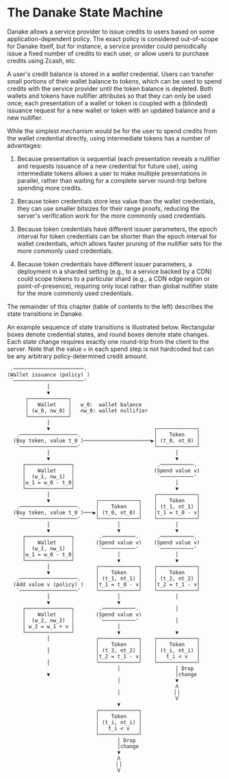 # The Danake State Machine

Danake allows a service provider to issue credits to users based on some
application-dependent policy.  The exact policy is considered
out-of-scope for Danake itself, but for instance, a service provider
could periodically issue a fixed number of credits to each user, or
allow users to purchase credits using Zcash, etc.  

A user's credit balance is stored in a *wallet* credential.  Users can
transfer small portions of their wallet balance to *tokens*, which can
be used to spend credits with the service provider until the token
balance is depleted.  Both wallets and tokens have nullifier attributes
so that they can only be used once; each presentation of a wallet or
token is coupled with a (blinded) issuance request for a new wallet or
token with an updated balance and a new nullifier.

While the simplest mechanism would be for the user to spend credits from
the wallet credential directly, using intermediate tokens has a number
of advantages:

1.  Because presentation is sequential (each presentation reveals a
nullifier and requests issuance of a new credential for future use),
using intermediate tokens allows a user to make multiple presentations
in parallel, rather than waiting for a complete server round-trip before
spending more credits.

2.  Because token credentials store less value than the wallet
credentials, they can use smaller bitsizes for their range proofs,
reducing the server's verification work for the more commonly used
credentials.

3.  Because token credentials have different issuer parameters, the
epoch interval for token credentials can be shorter than the epoch
interval for wallet credentials, which allows faster pruning of the
nullifier sets for the more commonly used credentials.

4.  Because token credentials have different issuer parameters, a
deployment in a sharded setting (e.g., to a service backed by a CDN)
could scope tokens to a particular shard (e.g., a CDN edge region or
point-of-presence), requiring only local rather than global nullifier
state for the more commonly used credentials.

The remainder of this chapter (table of contents to the left) describes
the state transitions in Danake.

An example sequence of state transitions is illustrated below.
Rectangular boxes denote credential states, and round boxes denote state
changes.  Each state change requires exactly one round-trip from the
client to the server.  Note that the value `v` in each spend step is not
hardcoded but can be any arbitrary policy-determined credit amount.

```ascii
 .───────────────────────.
(Wallet issuance (policy) )
 `───────────────────────'
             │
             ▼
      ┌─────────────┐
      │   Wallet    │   w_0:  wallet balance
      │ (w_0, nw_0) │   nw_0: wallet nullifier
      └─────────────┘
             │
             ▼                                  ┌─────────────┐
   .───────────────────.                        │    Token    │
  (Buy token, value t_0 )──────────────────────▶│ (t_0, nt_0) │
   `───────────────────'                        └─────────────┘
             │                                         │
             ▼                                         ▼
     ┌───────────────┐                           .───────────.
     │    Wallet     │                          (Spend value v)
     │  (w_1, nw_1)  │                           `───────────'
     │w_1 = w_0 - t_0│                                 │
     └───────────────┘                                 ▼
             │                                  ┌─────────────┐
             ▼               ┌─────────────┐    │    Token    │
   .───────────────────.     │    Token    │    │ (t_1, nt_1) │
  (Buy token, value t_0 )───▶│ (t_0, nt_0) │    │t_1 = t_0 - v│
   `───────────────────'     └─────────────┘    └─────────────┘
             │                      │                  │
             ▼                      ▼                  ▼
     ┌───────────────┐        .───────────.      .───────────.
     │    Wallet     │       (Spend value v)    (Spend value v)
     │  (w_1, nw_1)  │        `───────────'      `───────────'
     │w_1 = w_0 - t_0│              │                  │
     └───────────────┘              ▼                  ▼
             │               ┌─────────────┐    ┌─────────────┐
             ▼               │    Token    │    │    Token    │
   .───────────────────.     │ (t_1, nt_1) │    │ (t_2, nt_2) │
  (Add value v (policy) )    │t_1 = t_0 - v│    │t_2 = t_1 - v│
   `───────────────────'     └─────────────┘    └─────────────┘
             │                      │                  │
             ▼                      ▼
     ┌───────────────┐        .───────────.            │
     │    Wallet     │       (Spend value v)
     │  (w_2, nw_2)  │        `───────────'            │
     │ w_2 = w_1 + v │              │
     └───────────────┘              ▼                  ▼
             │               ┌─────────────┐    ┌─────────────┐
                             │    Token    │    │    Token    │
             │               │ (t_2, nt_2) │    │ (t_i, nt_i) │
                             │t_2 = t_1 - v│    │   t_i < v   │
             │               └─────────────┘    └─────────────┘
                                    │                  │ Drop
             ▼                                         │change
                                    │                  ▼
                                                       Λ
                                    │                 ▕ ▏
                                                       V
                                    ▼
                             ┌─────────────┐
                             │    Token    │
                             │ (t_i, nt_i) │
                             │   t_i < v   │
                             └─────────────┘
                                    │ Drop
                                    │change
                                    ▼
                                    Λ
                                   ▕ ▏
                                    V
```

